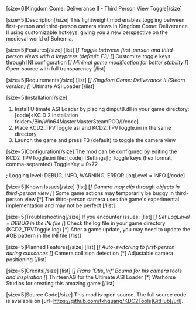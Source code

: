 
[size=6]Kingdom Come: Deliverance II - Third Person View Toggle[/size]

[size=5]Description[/size]
This lightweight mod enables toggling between first-person and third-person camera views in Kingdom Come: Deliverance II using customizable hotkeys, giving you a new perspective on the medieval world of Bohemia.

[size=5]Features[/size]
[list]
[*] Toggle between first-person and third-person views with a keypress (default: F3)
[*] Customize toggle keys through INI configuration
[*] Minimal game modification for better stability
[*] Open-source with full transparency
[/list]

[size=5]Requirements[/size]
[list]
[*] Kingdom Come: Deliverance II (Steam version)
[*] Ultimate ASI Loader
[/list]

[size=5]Installation[/size]
1. Install Ultimate ASI Loader by placing dinput8.dll in your game directory:
   [code]<KC:D 2 installation folder>/Bin/Win64MasterMasterSteamPGO/[/code]
2. Place KCD2_TPVToggle.asi and KCD2_TPVToggle.ini in the same directory
3. Launch the game and press F3 (default) to toggle the camera view

[size=5]Configuration[/size]
The mod can be configured by editing the KCD2_TPVToggle.ini file:
[code]
[Settings]
; Toggle keys (hex format, comma-separated)
ToggleKey = 0x72

; Logging level: DEBUG, INFO, WARNING, ERROR
LogLevel = INFO
[/code]

[size=5]Known Issues[/size]
[list]
[*] Camera may clip through objects in third-person view
[*] Some game actions may temporarily be buggy in third-person view
[*] The third-person camera uses the game's experimental implementation and may not be perfect
[/list]

[size=5]Troubleshooting[/size]
If you encounter issues:
[list]
[*] Set LogLevel = DEBUG in the INI file
[*] Check the log file in your game directory (KCD2_TPVToggle.log)
[*] After a game update, you may need to update the AOB pattern in the INI file
[/list]

[size=5]Planned Features[/size]
[list]
[*] Auto-switching to first-person during cutscenes
[*] Camera collision detection
[*] Adjustable camera positioning
[/list]

[size=5]Credits[/size]
[list]
[*] Frans 'Otis_Inf' Bouma for his camera tools and inspiration
[*] ThirteenAG for the Ultimate ASI Loader
[*] Warhorse Studios for creating this amazing game
[/list]

[size=5]Source Code[/size]
This mod is open source. The full source code is available on [url=https://github.com/tkhquang/KDC2Tools]GitHub[/url].
